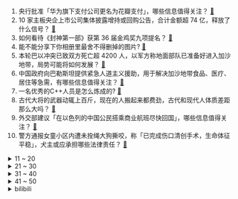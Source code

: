 1. 央行批准「华为旗下支付公司更名为花瓣支付」，哪些信息值得关注？ [:link:](https://www.zhihu.com/question/626374139)
2. 10 家主板央企上市公司集体披露增持或回购公告，合计金额超 74 亿，释放了什么信号？ [:link:](https://www.zhihu.com/question/626405507)
3. 如何看待《封神第一部》获第 36 届金鸡奖九项提名？ [:link:](https://www.zhihu.com/question/626225427)
4. 能不能分享下你相册里最舍不得删掉的图片? [:link:](https://www.zhihu.com/question/618611321)
5. 本轮巴以冲突已致双方死亡超 4200 人，以军方称地面部队已准备好进入加沙地带，局势可能将如何发展？ [:link:](https://www.zhihu.com/question/626448623)
6. 中国政府向巴勒斯坦提供紧急人道主义援助，用于解决加沙地带食品、医疗、居住等急需，有哪些信息值得关注？ [:link:](https://www.zhihu.com/question/626355093)
7. 一名优秀的C++人员是怎么炼成的? [:link:](https://www.zhihu.com/question/621331372)
8. 古代大将的武器动辄上百斤，现在的人搬起来都费劲，古代和现代人体质差距那么大吗？ [:link:](https://www.zhihu.com/question/518419557)
9. 外交部建议「在以色列的中国公民搭乘商业航班尽快回国」，哪些信息值得关注？ [:link:](https://www.zhihu.com/question/626345099)
10. 警方通报女童小区内遭未拴绳大狗撕咬，称「已完成伤口清创手术，生命体征平稳」，犬主或应承担哪些法律责任？ [:link:](https://www.zhihu.com/question/626345437)
<details>
<summary>11 ~ 20</summary>

11. 南京一小区业主私挖地下室挖通河道导致小区车库被淹，目前事件调查进展如何？从法律角度看责任应如何划分？ [:link:](https://www.zhihu.com/question/626313996)
12. 拜登接受采访称「必须彻底消灭哈马斯」，警告以色列不要再次占领加沙，透露了哪些信息？ [:link:](https://www.zhihu.com/question/626299815)
13. 媒体评「月薪 5 万不舍得打车」，称年轻人开始追求高性价比生活、并非变抠门，如何评价此现象？ [:link:](https://www.zhihu.com/question/626306424)
14. 天机老人和上官金虹才是顶尖高手，为何江湖人士只找李寻欢挑战？ [:link:](https://www.zhihu.com/question/626071663)
15. 为什么有的人一看就有“气质”，这种气质是如何产生的？ [:link:](https://www.zhihu.com/question/439868962)
16. 按下按钮获得十个亿，但每周都会有随机生物来到你家，你会按吗? [:link:](https://www.zhihu.com/question/607969602)
17. 从 S13 入围赛杀出来的 Adam 能打过 369 吗？ [:link:](https://www.zhihu.com/question/626321388)
18. 银行一看就拒绝的征信长什么样？ [:link:](https://www.zhihu.com/question/554917138)
19. 每天早上起来跑 10 公里会影响一天工作效率吗？ [:link:](https://www.zhihu.com/question/625203014)
20. 《长相思》四个男人对小夭的喜欢有什么区别？ [:link:](https://www.zhihu.com/question/626209730)
</details>
<details>
<summary>21 ~ 30</summary>

21. 中国为什么不引进圆形农田（时针式灌溉）？ [:link:](https://www.zhihu.com/question/19835110)
22. 爷爷奶奶年纪大了，想给他们送部手机。是送智能机还是送老人机好？ [:link:](https://www.zhihu.com/question/625115359)
23. 可以留下你最喜欢的一首歌么？ [:link:](https://www.zhihu.com/question/626216239)
24. 宋凯当选新一届中国足协主席，孙雯等 4 人当选副主席，有哪些信息值得关注？这可能带来哪些影响？ [:link:](https://www.zhihu.com/question/626308830)
25. 2023求一个高刷4k高色准显示器推荐，设计兼顾日常娱乐? [:link:](https://www.zhihu.com/question/624441421)
26. 新文章提出取消作者姓名排序，人人都是一作，你赞同这种署名方案吗？ [:link:](https://www.zhihu.com/question/601857583)
27. 不洗脸脸上皮肤会变好吗? [:link:](https://www.zhihu.com/question/625044560)
28. 秋冬天气干燥，想给孩子买一个加湿器放在小房间里，哪款比较好？ [:link:](https://www.zhihu.com/question/623029808)
29. 机构数据显示 9 月存款利率一降再降，一年期定存击穿 2% ，哪些信息值得关注？ [:link:](https://www.zhihu.com/question/626315998)
30. 国足友谊赛 1-2 遭乌兹别克逆转，韦世豪破门高天意送点 ，如何评价本场比赛？ [:link:](https://www.zhihu.com/question/626374885)
</details>
<details>
<summary>31 ~ 40</summary>

31. 辞职了要删前同事的微信吗？ [:link:](https://www.zhihu.com/question/625925903)
32. 你是明白了哪几个基本原理之后而厨艺大增的？ [:link:](https://www.zhihu.com/question/21696230)
33. 为什么许多电脑都是默认关闭CPU虚拟化？ [:link:](https://www.zhihu.com/question/55300843)
34. 研究生该如何面对科研压力？面对读研 EMO 你有哪些解压方式？ [:link:](https://www.zhihu.com/question/623119507)
35. 以色列国防军会对加沙地带实施大规模地面进攻吗？在加沙打巷战巴以双方准备了哪些武器，双方实力如何？ [:link:](https://www.zhihu.com/question/626306322)
36. 如何评价周也、王星越主演，根据知乎小说《洗铅华》改编的古装剧《为有暗香来》？ [:link:](https://www.zhihu.com/question/625972772)
37. 职业学院毕业生分享追梦路「从高职生到北大博士生导师，我用了十五年」，你有哪些暗暗努力坚持的事情？ [:link:](https://www.zhihu.com/question/625613408)
38. 晚上心情不好时如何缓解？ [:link:](https://www.zhihu.com/question/626112665)
39. 杭州优化调整房地产市场调控措施，将本市住房限购范围调整为上城区、拱墅区、西湖区、滨江区，有何影响？ [:link:](https://www.zhihu.com/question/626305100)
40. 你旅游过最好玩的地方是哪里？ [:link:](https://www.zhihu.com/question/623396494)
</details>
<details>
<summary>41 ~ 50</summary>

41. 报道称加沙南部物价翻了 2-5 倍，「加沙城现在就像一座鬼城」，若巴以冲突持续升级还将造成哪些影响？ [:link:](https://www.zhihu.com/question/626299820)
42. 你童年最喜欢的玩具是什么？ [:link:](https://www.zhihu.com/question/623844713)
43. HR 会不会介意有外包经历的员工，该如何优化自己的简历？ [:link:](https://www.zhihu.com/question/622554123)
44. 21岁有10万，是买个车好还是创业好啊？ [:link:](https://www.zhihu.com/question/626207809)
45. 作为一名普通二本学校学生，简历要如何打动大厂 HR ？ [:link:](https://www.zhihu.com/question/622553890)
46. 问薪资就说需要当面沟通，这样的公司有必要去面试吗？ [:link:](https://www.zhihu.com/question/622555791)
47. 如何评价10月16日ti12胜者组名额争夺赛中LGD和AR战队的表现？ [:link:](https://www.zhihu.com/question/626318704)
48. 纵观金古黄温，各种绝世内功心法、招式和轻功排名是什么样的呢？ [:link:](https://www.zhihu.com/question/625450658)
49. 10 月 16 日创业板指跌 2% 再创年内新低，芯片股集体调整，如何看待今日行情？ [:link:](https://www.zhihu.com/question/626305076)
50. 什么样的家庭才能养出松弛感的孩子？ [:link:](https://www.zhihu.com/question/621449512)
</details><details>
<summary>bilibili</summary>

</details>
